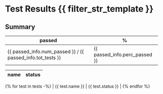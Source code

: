 # Test Results {{ filter_str_template }}

## Summary
| passed | % |
|--------|---|
| {{ passed_info.num_passed }} / {{ passed_info.tot_tests }} | {{ passed_info.perc_passed }} |

| name | status |
|------|--------|
{% for test in tests -%}
| {{ test.name }} | {{ test.status }} |
{% endfor %}
